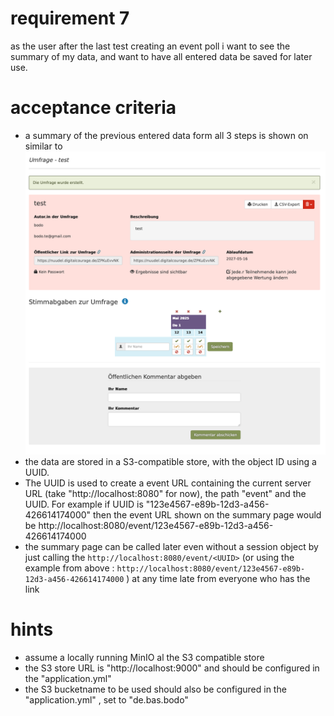 # requirement 7
as the user after the last test creating an event poll i want to see the summary of my data, and want to have all entered data be saved for later use. 

# acceptance criteria
* a summary of the previous entered data form all 3 steps is shown on similar to ![Event Summary page](woodle-screenshot-summary.png) 
* the data are stored in a S3-compatible store, with the object ID using a UUID. 
* The UUID is used to create a event URL containing the current server URL (take "http://localhost:8080" for now), the path "event" and the UUID. For example if UUID is "123e4567-e89b-12d3-a456-426614174000" then the event URL shown on the summary page would be http://localhost:8080/event/123e4567-e89b-12d3-a456-426614174000
* the summary page can be called later even without a session object by just calling the `http://localhost:8080/event/<UUID>` (or using the example from above : `http://localhost:8080/event/123e4567-e89b-12d3-a456-426614174000` ) at any time late from everyone who has the link 

# hints
* assume a locally running MinIO al the S3 compatible store
* the S3 store URL is "http://localhost:9000" and should be configured in the "application.yml" 
* the S3 bucketname to be used should also be configured in the "application.yml" , set to "de.bas.bodo"
  